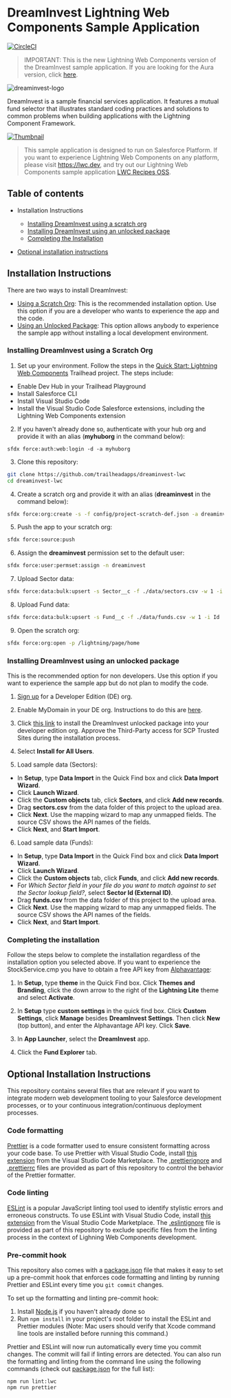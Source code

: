 # DreamInvest Lightning Web Components Sample Application

[![CircleCI](https://circleci.com/gh/trailheadapps/dreaminvest-lwc.svg?style=svg)](https://circleci.com/gh/trailheadapps/dreaminvest-lwc)

> IMPORTANT: This is the new Lightning Web Components version of the DreamInvest sample application. If you are looking for the Aura version, click [here](https://github.com/trailheadapps/dreaminvest).

![dreaminvest-logo](dreaminvest-logo.png)

DreamInvest is a sample financial services application. It features a mutual fund selector that illustrates standard coding practices and solutions to common problems when building applications with the Lightning Component Framework.

[![Thumbnail](http://img.youtube.com/vi/0gIT8la-GRM/0.jpg)](https://www.youtube.com/watch?v=0gIT8la-GRM)

> This sample application is designed to run on Salesforce Platform. If you want to experience Lightning Web Components on any platform, please visit https://lwc.dev, and try out our Lightning Web Components sample application [LWC Recipes OSS](https://github.com/trailheadapps/lwc-recipes-oss).

## Table of contents

-   Installation Instructions

    -   [Installing DreamInvest using a scratch org](#installing-dreaminvest-using-a-scratch-org)
    -   [Installing DreamInvest using an unlocked package](#installing-dreaminvest-using-an-unlocked-package)
    -   [Completing the Installation](#completing-the-installation)

-   [Optional installation instructions](#optional-installation-instructions)

## Installation Instructions

There are two ways to install DreamInvest:

-   [Using a Scratch Org](#installing-dreaminvest-using-a-scratch-org): This is the recommended installation option. Use this option if you are a developer who wants to experience the app and the code.
-   [Using an Unlocked Package](#installing-dreaminvest-using-an-unlocked-package): This option allows anybody to experience the sample app without installing a local development environment.

### Installing DreamInvest using a Scratch Org

1. Set up your environment. Follow the steps in the [Quick Start: Lightning Web Components](https://trailhead.salesforce.com/content/learn/projects/quick-start-lightning-web-components/) Trailhead project. The steps include:

-   Enable Dev Hub in your Trailhead Playground
-   Install Salesforce CLI
-   Install Visual Studio Code
-   Install the Visual Studio Code Salesforce extensions, including the Lightning Web Components extension

2. If you haven't already done so, authenticate with your hub org and provide it with an alias (**myhuborg** in the command below):

```
sfdx force:auth:web:login -d -a myhuborg
```

3. Clone this repository:

```zsh
git clone https://github.com/trailheadapps/dreaminvest-lwc
cd dreaminvest-lwc
```

4. Create a scratch org and provide it with an alias (**dreaminvest** in the command below):

```zsh
sfdx force:org:create -s -f config/project-scratch-def.json -a dreaminvest
```

5. Push the app to your scratch org:

```zsh
sfdx force:source:push
```

6. Assign the **dreaminvest** permission set to the default user:

```zsh
sfdx force:user:permset:assign -n dreaminvest
```

7. Upload Sector data:

```zsh
sfdx force:data:bulk:upsert -s Sector__c -f ./data/sectors.csv -w 1 -i Sector_Id__c
```

8. Upload Fund data:

```zsh
sfdx force:data:bulk:upsert -s Fund__c -f ./data/funds.csv -w 1 -i Id
```

9. Open the scratch org:

```zsh
sfdx force:org:open -p /lightning/page/home
```

### Installing DreamInvest using an unlocked package

This is the recommended option for non developers. Use this option if you want to experience the sample app but do not plan to modify the code.

1. [Sign up](https://developer.salesforce.com/signup) for a Developer Edition (DE) org.

2. Enable MyDomain in your DE org. Instructions to do this are [here](https://trailhead.salesforce.com/modules/identity_login/units/identity_login_my_domain).

3. Click [this link](https://login.salesforce.com/packaging/installPackage.apexp?p0=04t2E000003VpRjQAK) to install the DreamInvest unlocked package into your developer edition org. Approve the Third-Party access for SCP Trusted Sites during the installation process.

4. Select **Install for All Users**.

5. Load sample data (Sectors):

-   In **Setup**, type **Data Import** in the Quick Find box and click **Data Import Wizard**.
-   Click **Launch Wizard**.
-   Click the **Custom objects** tab, click **Sectors**, and click **Add new records**.
-   Drag **sectors.csv** from the data folder of this project to the upload area.
-   Click **Next**. Use the mapping wizard to map any unmapped fields. The source CSV shows the API names of the fields.
-   Click **Next**, and **Start Import**.

6. Load sample data (Funds):

-   In **Setup**, type **Data Import** in the Quick Find box and click **Data Import Wizard**.
-   Click **Launch Wizard**.
-   Click the **Custom objects** tab, click **Funds**, and click **Add new records**.
-   For _Which Sector field in your file do you want to match against to set the Sector lookup field?_, select **Sector Id (External ID)**.
-   Drag **funds.csv** from the data folder of this project to the upload area.
-   Click **Next**. Use the mapping wizard to map any unmapped fields. The source CSV shows the API names of the fields.
-   Click **Next**, and **Start Import**.

### Completing the installation

Follow the steps below to complete the installation regardless of the installation option you selected above. If you want to experience the StockService.cmp you have to obtain a free API key from [Alphavantage](https://www.alphavantage.co/support/#api-key):

1. In **Setup**, type **theme** in the Quick Find box. Click **Themes and Branding**, click the down arrow to the right of the **Lightning Lite** theme and select **Activate**.

2. In **Setup** type **custom settings** in the quick find box. Click **Custom Settings**, click **Manage** besides **DreamInvest Settings**. Then click **New** (top button), and enter the Alphavantage API key. Click **Save**.

3. In **App Launcher**, select the **DreamInvest** app.

4. Click the **Fund Explorer** tab.

## Optional Installation Instructions

This repository contains several files that are relevant if you want to integrate modern web development tooling to your Salesforce development processes, or to your continuous integration/continuous deployment processes.

### Code formatting

[Prettier](https://prettier.io/) is a code formatter used to ensure consistent formatting across your code base. To use Prettier with Visual Studio Code, install [this extension](https://marketplace.visualstudio.com/items?itemName=esbenp.prettier-vscode) from the Visual Studio Code Marketplace. The [.prettierignore](/.prettierignore) and [.prettierrc](/.prettierrc) files are provided as part of this repository to control the behavior of the Prettier formatter.

### Code linting

[ESLint](https://eslint.org/) is a popular JavaScript linting tool used to identify stylistic errors and erroneous constructs. To use ESLint with Visual Studio Code, install [this extension](https://marketplace.visualstudio.com/items?itemName=salesforce.salesforcedx-vscode-lwc) from the Visual Studio Code Marketplace. The [.eslintignore](/.eslintignore) file is provided as part of this repository to exclude specific files from the linting process in the context of Lighning Web Components development.

### Pre-commit hook

This repository also comes with a [package.json](/package.json) file that makes it easy to set up a pre-commit hook that enforces code formatting and linting by running Prettier and ESLint every time you `git commit` changes.

To set up the formatting and linting pre-commit hook:

1. Install [Node.js](https://nodejs.org) if you haven't already done so
2. Run `npm install` in your project's root folder to install the ESLint and Prettier modules (Note: Mac users should verify that Xcode command line tools are installed before running this command.)

Prettier and ESLint will now run automatically every time you commit changes. The commit will fail if linting errors are detected. You can also run the formatting and linting from the command line using the following commands (check out [package.json](/package.json) for the full list):

```
npm run lint:lwc
npm run prettier
```
